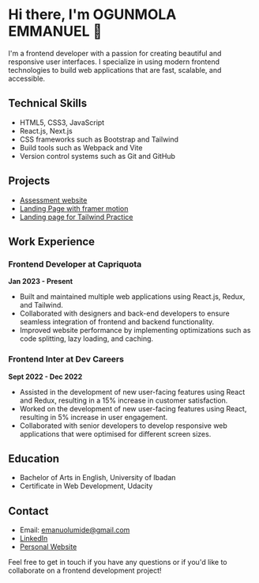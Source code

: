 <!---
- 👋 Hi, I’m Emmanuel
- 👀 I’m interested in Web Development, The British Accent, Football, Movies, Academics, Food...
- 🌱 I’m currently learning React
- 💞️ I’m looking to collaborate on Frontend Projects
- 📫 How to reach me 
                  mail     - emanuolumide@gmail.com
                  twitter  - https://twitter.com/its_GODwithMe
                  linkedIn - https://www.linkedin.com/in/emmanuel-ogunmola-a5007a1a6/
--->  

<!---
OGEmanuel/OGEmanuel is a ✨ special ✨ repository because its `README.md` (this file) appears on your GitHub profile.
You can click the Preview link to take a look at your changes.
--->
# Hi there, I'm OGUNMOLA EMMANUEL 👋

I'm a frontend developer with a passion for creating beautiful and responsive user interfaces. I specialize in using modern frontend technologies to build web applications that are fast, scalable, and accessible.

## Technical Skills

* HTML5, CSS3, JavaScript
* React.js, Next.js
* CSS frameworks such as Bootstrap and Tailwind
* Build tools such as Webpack and Vite
* Version control systems such as Git and GitHub

## Projects
* [Assessment website](https://devcareer-assessment.netlify.app/)
* [Landing Page with framer motion](https://zeeh-interview-project-by-emmanuel.vercel.app/)
* [Landing page for Tailwind Practice](https://personarise-project.netlify.app/)
<!---
* [Project 1]: A web application built with React.js that allows users to search for and save their favorite recipes.
* Project 2: A responsive e-commerce website built with Vue.js and Bootstrap.
* Project 3: A single-page application built with React.js and Material UI that displays real-time data from a weather API.
--->
## Work Experience

### Frontend Developer at Capriquota

**Jan 2023 - Present**

* Built and maintained multiple web applications using React.js, Redux, and Tailwind.
* Collaborated with designers and back-end developers to ensure seamless integration of frontend and backend functionality.
* Improved website performance by implementing optimizations such as code splitting, lazy loading, and caching.

### Frontend Inter at Dev Careers

**Sept 2022 - Dec 2022**

* Assisted in the development of new user-facing features using React and Redux, resulting in a 15% increase in customer satisfaction.
* Worked on the development of new user-facing features using React, resulting in 5% increase in user engagement.
* Collaborated with senior developers to develop responsive web applications that were optimised for different screen sizes. 


## Education

* Bachelor of Arts in English, University of Ibadan
* Certificate in Web Development, Udacity

## Contact

* Email: emanuolumide@gmail.com
* [LinkedIn](https://www.linkedin.com/in/emmanuel-ogunmola-a5007a1a6/)
* [Personal Website](https://emanueldev.netlify.app/)

Feel free to get in touch if you have any questions or if you'd like to collaborate on a frontend development project!
